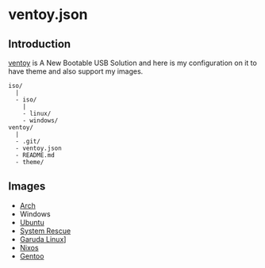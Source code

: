 # ventoy.json

## Introduction

[ventoy](https://www.ventoy.net/en/index.html) is A New Bootable USB Solution and here is my configuration on it to have theme and also support my images.

```
iso/
  |
  - iso/
    |
    - linux/
    - windows/
ventoy/
  |
  - .git/
  - ventoy.json
  - README.md
  - theme/
```

## Images

- [Arch](https://archlinux.org/)
- Windows
- [Ubuntu](https://ubuntu.com/)
- [System Rescue](https://www.system-rescue.org/)
- [Garuda Linux](https://garudalinux.org/index.html)]
- [Nixos](https://nixos.org/)
- [Gentoo](https://www.gentoo.org/)
